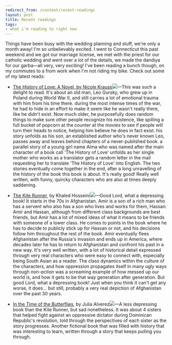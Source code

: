 ```yaml
---
redirect_from: /content/recent-readings
layout: post
title: Recent readings
tags:
- what i'm reading to right now
---
```

Things have been busy with the wedding planning and stuff, we're only a month away! I'm so unbelievably excited. I went to Connecticut this past weekend and we got our marriage license, we met with the priest for our catholic wedding and went over a lot of the details, we made the dandiya for our garba&#8212;all very, very exciting! I've been reading a bunch though, on my commutes to a from work when I'm not riding my bike. Check out some of my latest reads:

* [The History of Love: A Novel, by Nicole Krauss](http://www.amazon.com/gp/product/0393328627?ie=UTF8&#38;tag=nikhiltrivedi-20&#38;linkCode=as2&#38;camp=1789&#38;creative=9325&#38;creativeASIN=0393328627)![](http://www.assoc-amazon.com/e/ir?t=nikhiltrivedi-20&#38;l=as2&#38;o=1&#38;a=0393328627)&#8212;This was such a delight to read. It's about an old man, Leo Gursky, who grew up in Poland during World War II, and still carries a lot of emotional trauma with him from his time there. during the most intense times of the war, he had to hide in an effort to make it seem like he wasn't really there, like he didn't exist. Now much older, he purposefully does random things to make sure other people recognize his existence, like spilling a full bucket of popcorn at the counter at the movies to see if people will turn their heads to notice, helping him believe he does in fact exist. his story unfolds as his son, an established author who's never known Leo, passes away and leaves behind chapters of a never-published book. a parallel story of a young girl name Alma who was named after the main character of a book call 'The History of Love' unfolds as her single mother who works as a translator gets a random letter in the mail requesting her to translate 'The History of Love' into English. The two stories eventually come together in the end, after a long unravelling of the history of the book this book is about. It's really good! Really well written, with funny, quircky characters who are also at times deeply saddening.

* [The Kite Runner](http://www.amazon.com/gp/product/1594480001?ie=UTF8&#38;tag=nikhiltrivedi-20&#38;linkCode=as2&#38;camp=1789&#38;creative=9325&#38;creativeASIN=1594480001), by Khaled Hosseini![](http://www.assoc-amazon.com/e/ir?t=nikhiltrivedi-20&#38;l=as2&#38;o=1&#38;a=1594480001)&#8212;Good Lord, what a depressing book! It starts in the 70s in Afghanistan. Amir is a son of a rich man who has a servent who also has a son who lives and works for them, Hassan. Amir and Hassan, although from different class backgrounds are best friends, but Amir has a lot of mixed ideas of what it means to be friends with someone of a lower class. He comes to points in the book where he has to decide to publicly stick up for Hassan or not, and his decisions follow him throughout the rest of the book. Amir eventually flees Afghanistan after the Russia's invasion and ends up in America, where decades later he has to return to Afghanistan and confront his past in a new way. It's very well written, with a lot of historical detail expressed through very real characters who were easy to connect with, especially being South Asian as a reader. The class dynamics within the culture of the characters, and how oppression propagates itself in many ugly ways through _non-action_ was a screaming example of how messed up our world is, and how it gets to be that way generation after generation. But good Lord, what a depressing book! Just when you think it can't get any worse, it does... but still, probably a very real depiction of Afghanistan over the past 30 years. 

* [In the Time of the Butterflies](http://www.amazon.com/gp/product/0452274427?ie=UTF8&#38;tag=nikhiltrivedi-20&#38;linkCode=as2&#38;camp=1789&#38;creative=9325&#38;creativeASIN=0452274427), by Julia Alverez![](http://www.assoc-amazon.com/e/ir?t=nikhiltrivedi-20&#38;l=as2&#38;o=1&#38;a=0452274427)&#8212;A less depressing book than the Kite Runner, but sad nonetheless. It was about 4 sisters that helped fight against an oppressive dictator during Dominican Republic's revolution, told through the perspectives of each sister as the story progresses. Another fictional book that was filled with history that was interesting to learn, written through a story that keeps pulling you through.


